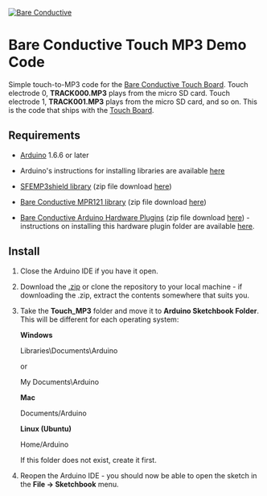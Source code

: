 [![Bare Conductive](http://bareconductive.com/assets/images/LOGO_256x106.png)](http://www.bareconductive.com/)

# Bare Conductive Touch MP3 Demo Code

Simple touch-to-MP3 code for the [Bare Conductive Touch Board](http://www.bareconductive.com/shop/touch-board/). Touch electrode 0, **TRACK000.MP3** plays from the micro SD card. Touch electrode 1, **TRACK001.MP3** plays from the micro SD card, and so on. This is the code that ships with the [Touch Board](http://www.bareconductive.com/shop/touch-board/).

## Requirements
* [Arduino](http://arduino.cc/en/Main/Software) 1.6.6 or later

* Arduino's instructions for installing libraries are available [here](http://arduino.cc/en/Guide/Libraries)

* [SFEMP3shield library](https://github.com/madsci1016/Sparkfun-MP3-Player-Shield-Arduino-Library) (zip file download [here](https://github.com/madsci1016/Sparkfun-MP3-Player-Shield-Arduino-Library/archive/master.zip)) 	
* [Bare Conductive MPR121 library](https://github.com/bareconductive/mpr121) (zip file download [here](https://github.com/bareconductive/mpr121/archive/public.zip))

* [Bare Conductive Arduino Hardware Plugins](https://github.com/bareconductive/bare-conductive-arduino) (zip file download [here](https://github.com/bareconductive/bare-conductive-arduino/archive/public.zip)) - instructions on installing this hardware plugin folder are available [here](https://github.com/bareconductive/bare-conductive-arduino).


## Install

1. Close the Arduino IDE if you have it open.
1. Download the [.zip](https://github.com/BareConductive/touch-mp3/archive/public.zip) or clone the repository to your local machine - if downloading the .zip, extract the contents somewhere that suits you.
1. Take the **Touch_MP3** folder and move it to **Arduino Sketchbook Folder**. This will be different for each operating system: 

	**Windows**
	
	Libraries\\Documents\\Arduino
	
	or
	
	My Documents\\Arduino	
	
	**Mac**
	
	Documents/Arduino
	
	**Linux (Ubuntu)**
	
	Home/Arduino


	If this folder does not exist, create it first.
1. Reopen the Arduino IDE - you should now be able to open the sketch in the **File -> Sketchbook** menu.
